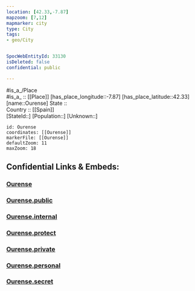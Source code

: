 ```yaml
---
location: [42.33,-7.87] 
mapzoom: [7,12] 
mapmarker: city 
type: City
tags:
- geo/City


SpocWebEntityId: 33130
isDeleted: false
confidential: public

---
```

#is_a_/Place  
#is_a_ :: [[Place]] 
[has_place_longitude::-7.87] 
[has_place_latitude::42.33] 
[name::Ourense] 
State ::  
Country :: [[Spain]]  
[StateId::] 
[Population::] 
[Unknown::] 


```leaflet
id: Ourense
coordinates: [[Ourense]] 
markerFile: [[Ourense]] 
defaultZoom: 11 
maxZoom: 18
```


## Confidential Links & Embeds: 

### [Ourense](/_Standards/Earth/Continent/Europe/Europe~South/Spain/Provinces~Spain/Galicia/Orense.Province/City/Ourense.md) 

### [Ourense.public](/_public/Earth/Continent/Europe/Europe~South/Spain/Provinces~Spain/Galicia/Orense.Province/City/Ourense.public.md) 

### [Ourense.internal](/_internal/Earth/Continent/Europe/Europe~South/Spain/Provinces~Spain/Galicia/Orense.Province/City/Ourense.internal.md) 

### [Ourense.protect](/_protect/Earth/Continent/Europe/Europe~South/Spain/Provinces~Spain/Galicia/Orense.Province/City/Ourense.protect.md) 

### [Ourense.private](/_private/Earth/Continent/Europe/Europe~South/Spain/Provinces~Spain/Galicia/Orense.Province/City/Ourense.private.md) 

### [Ourense.personal](/_personal/Earth/Continent/Europe/Europe~South/Spain/Provinces~Spain/Galicia/Orense.Province/City/Ourense.personal.md) 

### [Ourense.secret](/_secret/Earth/Continent/Europe/Europe~South/Spain/Provinces~Spain/Galicia/Orense.Province/City/Ourense.secret.md)

